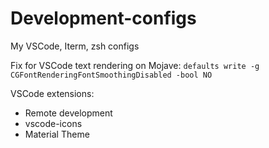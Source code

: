 # Development-configs
My VSCode, Iterm, zsh configs

Fix for VSCode text rendering on Mojave:
`defaults write -g CGFontRenderingFontSmoothingDisabled -bool NO`

VSCode extensions:
- Remote development
- vscode-icons
- Material Theme
